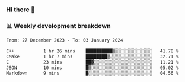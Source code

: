 ### Hi there 👋

### 📊 Weekly development breakdown
<!--START_SECTION:waka-->

```txt
From: 27 December 2023 - To: 03 January 2024

C++           1 hr 26 mins    ██████████▒░░░░░░░░░░░░░░   41.78 %
CMake         1 hr 7 mins     ████████▒░░░░░░░░░░░░░░░░   32.71 %
C             23 mins         ██▓░░░░░░░░░░░░░░░░░░░░░░   11.21 %
JSON          10 mins         █▒░░░░░░░░░░░░░░░░░░░░░░░   05.02 %
Markdown      9 mins          █░░░░░░░░░░░░░░░░░░░░░░░░   04.56 %
```

<!--END_SECTION:waka-->
